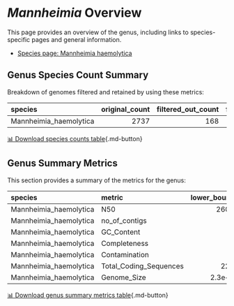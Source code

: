 # *Mannheimia* Overview
This page provides an overview of the genus, including links to species-specific pages and general information.

- [Species page: Mannheimia haemolytica](Mannheimia_haemolytica/index.md)
## Genus Species Count Summary
Breakdown of genomes filtered and retained by using these metrics:

| species                |   original_count |   filtered_out_count |   final_count |
|:-----------------------|-----------------:|---------------------:|--------------:|
| Mannheimia_haemolytica |             2737 |                  168 |          2569 |


[📊 Download species counts table](species_counts.csv){.md-button}
## Genus Summary Metrics
This section provides a summary of the metrics for the genus:

| species                | metric                 |   lower_bounds |   upper_bounds |
|:-----------------------|:-----------------------|---------------:|---------------:|
| Mannheimia_haemolytica | N50                    |    26000       |      nan       |
| Mannheimia_haemolytica | no_of_contigs          |      nan       |      230       |
| Mannheimia_haemolytica | GC_Content             |       40       |       42       |
| Mannheimia_haemolytica | Completeness           |       87       |      nan       |
| Mannheimia_haemolytica | Contamination          |      nan       |        7       |
| Mannheimia_haemolytica | Total_Coding_Sequences |     2200       |     3000       |
| Mannheimia_haemolytica | Genome_Size            |        2.3e+06 |        2.9e+06 |


[📊 Download genus summary metrics table](genus_summary_metrics.csv){.md-button}
